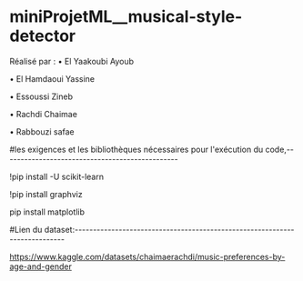 # miniProjetML__musical-style-detector
Réalisé par :
• El Yaakoubi Ayoub

• El Hamdaoui Yassine

• Essoussi Zineb

• Rachdi Chaimae

• Rabbouzi safae


#les exigences et les bibliothèques nécessaires pour l'exécution du code,------------------------------------------------

 !pip install -U scikit-learn

 
 !pip install graphviz

 
pip install matplotlib

#Lien du dataset:---------------------------------------------------------------------------

https://www.kaggle.com/datasets/chaimaerachdi/music-preferences-by-age-and-gender
